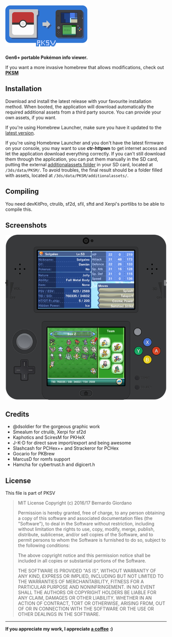 # ![pksv](assets/banner.png)

**Gen6+ portable Pokémon info viewer.**

If you want a more invasive homebrew that allows modifications, check out [**PKSM**](https://github.com/BernardoGiordano/PKSM/)

## Installation

Download and install the latest release with your favourite installation method. When booted, the application will download automatically the required additional assets from a third party source. You can provide your own assets, if you want.

If you're using Homebrew Launcher, make sure you have it updated to the [latest version](https://smealum.github.io/ninjhax2/starter.zip).

If you're using Homebrew Launcher and you don't have the latest firmware on your console, you may want to use **ctr-httpwn** to get internet access and let the application download everything correctly. If you can't still download them through the application, you can put them manually in the SD card, putting the external [additionalassets folder](https://github.com/dsoldier/PKResources) in your SD card, located at ` /3ds/data/PKSM/ `. To avoid troubles, the final result should be a folder filled with assets, located at ` /3ds/data/PKSM/additionalassets/ `.

## Compiling

You need devKitPro, ctrulib, sf2d, sfil, sftd and Xerpi's portlibs to be able to compile this.

## Screenshots

![pksm](resources/01.png)
 
## Credits

* @dsoldier for the gorgeous graphic work
* Smealum for ctrulib, Xerpi for sf2d
* Kaphotics and SciresM for PKHeX
* J-K-D for direct save import/export and being awesome
* Slashcash for PCHex++ and Strackeror for PCHex
* Gocario for PKBrew
* MarcusD for romfs support
* Hamcha for cybertrust.h and digicert.h

## License

This file is part of PKSV

> MIT License
> Copyright (c) 2016/17 Bernardo Giordano
>
> Permission is hereby granted, free of charge, to any person obtaining a copy
> of this software and associated documentation files (the "Software"), to deal
> in the Software without restriction, including without limitation the rights
> to use, copy, modify, merge, publish, distribute, sublicense, and/or sell
> copies of the Software, and to permit persons to whom the Software is
> furnished to do so, subject to the following conditions:
>
> The above copyright notice and this permission notice shall be included in all
> copies or substantial portions of the Software.
>
> THE SOFTWARE IS PROVIDED "AS IS", WITHOUT WARRANTY OF ANY KIND, EXPRESS OR
> IMPLIED, INCLUDING BUT NOT LIMITED TO THE WARRANTIES OF MERCHANTABILITY,
> FITNESS FOR A PARTICULAR PURPOSE AND NONINFRINGEMENT. IN NO EVENT SHALL THE
> AUTHORS OR COPYRIGHT HOLDERS BE LIABLE FOR ANY CLAIM, DAMAGES OR OTHER
> LIABILITY, WHETHER IN AN ACTION OF CONTRACT, TORT OR OTHERWISE, ARISING FROM,
> OUT OF OR IN CONNECTION WITH THE SOFTWARE OR THE USE OR OTHER DEALINGS IN THE
> SOFTWARE.

---

**If you appreciate my work, I appreciate [a coffee](https://www.paypal.me/BernardoGiordano) :)** 
